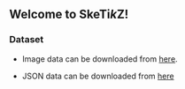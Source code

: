 ## Welcome to SkeTi<i>k</i>Z!

### Dataset
- Image data can be downloaded from [here](https://storage.googleapis.com/sketikz/sketch_images.tar.gz).

- JSON data can be downloaded from [here](https://storage.googleapis.com/sketikz/sketikz_data.json)
